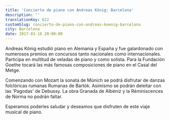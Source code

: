 ```yaml
---
title: 'Concierto de piano con Andreas König: Barcelona'
description: ''
translationKey: 622
customSlug: concierto-de-piano-con-andreas-koenig-barcelona
city: Barcelona
date: 2017-03-16 20:00:00
---
```


Andreas König estudió piano en Alemania y España y fue galardonado con numerosos premios en concursos tanto nacionales como internacionales. Participa en multitud de veladas de piano y como solista. Para la Fundación Goethe tocará las más famosas composiciones de piano en el Casal del Metge.

Comenzando con Mozart la sonata de Múnich se podrá disfrutar de danzas folclóricas rumanas Rumanas de Bartók. Asimismo se podrán deleitar con las 'Pagodas' de Debussy. La obra Granada de Albéniz y la Réminiscences de Norma no podrán faltar.

Esperamos poderles saludar y deseamos que disfruten de este viaje musical de piano.
